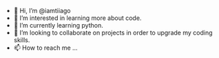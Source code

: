 - 👋 Hi, I’m @iamtiiago
- 👀 I’m interested in learning more about code.
- 🌱 I’m currently learning python.
- 💞️ I’m looking to collaborate on projects in order to upgrade my coding skills. 
- 📫 How to reach me ...

<!---
iamtiiago/iamtiiago is a ✨ special ✨ repository because its `README.md` (this file) appears on your GitHub profile.
You can click the Preview link to take a look at your changes.
--->
